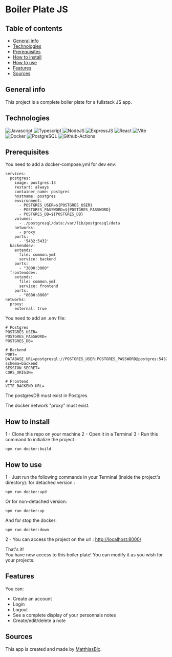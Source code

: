 # Boiler Plate JS

## Table of contents

- [General info](#general-info)
- [Technologies](#technologies)
- [Prerequisites](#Prerequisites)
- [How to install](#How-to-install)
- [How to use](#How-to-use)
- [Features](#features)
- [Sources](#sources)

## General info

This project is a complete boiler plate for a fullstack JS app.

## Technologies

![Javascript](https://img.shields.io/badge/JavaScript-323330?style=for-the-badge&logo=javascript&logoColor=F7DF1E)
![Typescript](https://img.shields.io/badge/TypeScript-007ACC?style=for-the-badge&logo=typescript&logoColor=white)
![NodeJS](https://img.shields.io/badge/Node%20js-339933?style=for-the-badge&logo=nodedotjs&logoColor=white)
![ExpressJS](https://img.shields.io/badge/Express%20js-000000?style=for-the-badge&logo=express&logoColor=white)
![React](https://img.shields.io/badge/React-20232A?style=for-the-badge&logo=react&logoColor=61DAFB)
![Vite](https://img.shields.io/badge/Vite-B73BFE?style=for-the-badge&logo=vite&logoColor=FFD62E)
![Docker](https://img.shields.io/badge/Docker-2CA5E0?style=for-the-badge&logo=docker&logoColor=white)
![PostgreSQL](https://img.shields.io/badge/PostgreSQL-316192?style=for-the-badge&logo=postgresql&logoColor=white)
![Github-Actions](https://img.shields.io/badge/GitHub_Actions-2088FF?style=for-the-badge&logo=github-actions&logoColor=white)

## Prerequisites

You need to add a docker-compose.yml for dev env:

```
services:
  postgres:
    image: postgres:13
    restart: always
    container_name: postgres
    hostname: postgres
    environment:
      - POSTGRES_USER=${POSTGRES_USER}
      - POSTGRES_PASSWORD=${POSTGRES_PASSWORD}
      - POSTGRES_DB=${POSTGRES_DB}
    volumes:
      - ./postgresql/data:/var/lib/postgresql/data
    networks:
      - proxy
    ports:
      - '5432:5432'
  backenddev:
    extends:
      file: common.yml
      service: backend
    ports:
      - "3000:3000"
  frontenddev:
    extends:
      file: common.yml
      service: frontend
    ports:
      - "8080:8080"
networks:
  proxy:
    external: true
```

You need to add an .env file:

```
# Postgres
POSTGRES_USER=
POSTGRES_PASSWORD=
POSTGRES_DB=

# Backend
PORT=
DATABASE_URL=postgresql://POSTGRES_USER:POSTGRES_PASSWORD@postgres:5432/POSTGRES_DB?schema=backend
SESSION_SECRET=
CORS_ORIGIN=

# Frontend
VITE_BACKEND_URL=
```

The postgresDB must exist in Postgres.

The docker network "proxy" must exist.

## How to install

1 - Clone this repo on your machine
2 - Open it in a Terminal
3 - Run this command to initialize the project :

```
npm run docker:build
```

## How to use

1 - Just run the following commands in your Terminal (inside the project's directory):
for detached version :

```
npm run docker:upd
```

Or for non-detached version:

```
npm run docker:up
```

And for stop the docker:

```
npm run docker:down
```

2 - You can access the project on the url : [http://localhost:8000/](http://localhost:8000/)

That's it!  
You have now access to this boiler plate! You can modify it as you wish for your projects.

## Features

You can:

- Create an account
- Login
- Logout
- See a complete display of your personnals notes
- Create/edit/delete a note

## Sources

This app is created and made by [MatthiasBlc](https://github.com/MatthiasBlc).

